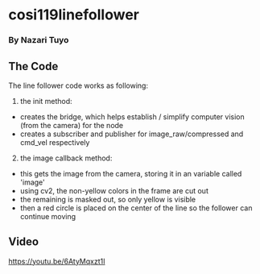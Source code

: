 # cosi119linefollower
### By Nazari Tuyo

## The Code
The line follower code works as following: 
1. the init method:
* creates the bridge, which helps establish / simplify computer vision (from the camera) for the node
* creates a subscriber and publisher for image_raw/compressed and cmd_vel respectively
2. the image callback method:
* this gets the image from the camera, storing it in an variable called 'image'
* using cv2, the non-yellow colors in the frame are cut out
* the remaining is masked out, so only yellow is visible
* then a red circle is placed on the center of the line so the follower can continue moving

## Video
https://youtu.be/6AtyMqxzt1I
